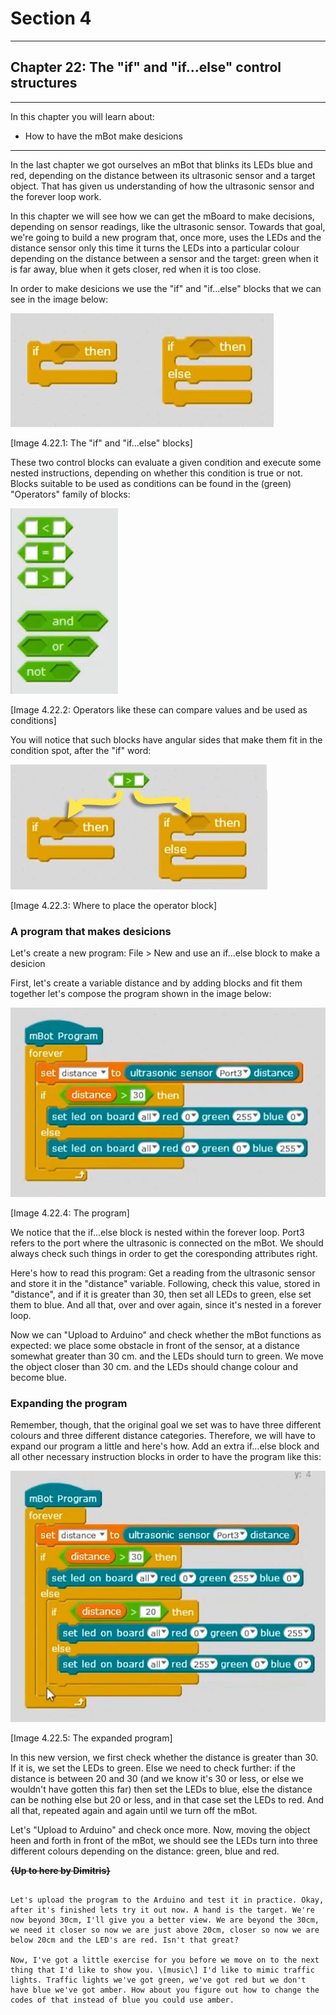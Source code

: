 # Section 4

---

## Chapter 22: The "if" and "if...else" control structures

---

In this chapter you will learn about:

* How to have the mBot make desicions

---

In the last chapter we got ourselves an mBot that blinks its LEDs blue and red, depending on the distance between its ultrasonic sensor and a target object. That has given us understanding of how the ultrasonic sensor and the forever loop work.

In this chapter we will see how we can get the mBoard to make decisions, depending on sensor readings, like the ultrasonic sensor. Towards that goal, we're going to build a new program that, once more, uses the LEDs and the distance sensor only this time it turns the LEDs into a particular colour depending on the distance between a sensor and the target: green when it is far away, blue when it gets closer, red when it is too close.

In order to make desicions we use the "if" and "if...else" blocks that we can see in the image below:

![](/assets/Img.4.22.1.jpg)

\[Image 4.22.1: The "if" and "if...else" blocks\]

These two control blocks can evaluate a given condition and execute some nested instructions, depending on whether this condition is true or not. Blocks suitable to be used as conditions can be found in the \(green\) "Operators" family of blocks:

![](/assets/Img.4.22.2.jpg)

\[Image 4.22.2: Operators like these can compare values and be used as conditions\]

You will notice that such blocks have angular sides that make them fit in the condition spot, after the "if" word:

![](/assets/Img.4.22.3.jpg)

\[Image 4.22.3: Where to place the operator block\]

### A program that makes desicions

Let's create a new program: File &gt; New and use an if...else block to make a desicion

First, let's create a variable distance and by adding blocks and fit them together let's compose the program shown in the image below:

![](/assets/Img.4.22.4.jpg)

\[Image 4.22.4: The program\]

We notice that the if...else block is nested within the forever loop. Port3 refers to the port where the ultrasonic is connected on the mBot. We should always check such things in order to get the coresponding attributes right.

Here's how to read this program: Get a reading from the ultrasonic sensor and store it in the "distance" variable. Following, check this value, stored in "distance", and if it is greater than 30, then set all LEDs to green, else set them to blue. And all that, over and over again, since it's nested in a forever loop.

Now we can "Upload to Arduino" and check whether the mBot functions as expected: we place some obstacle in front of the sensor, at a distance somewhat greater than 30 cm. and the LEDs should turn to green. We move the object closer than 30 cm. and the LEDs should change colour and become blue.

### Expanding the program

Remember, though, that the original goal we set was to have three different colours and three different distance categories. Therefore, we will have to expand our program a little and here's how. Add an extra if...else block and all other necessary instruction blocks in order to have the program like this:

![](/assets/Img.4.22.5.jpg)

\[Image 4.22.5: The expanded program\]

In this new version, we first check whether the distance is greater than 30. If it is, we set the LEDs to green. Else we need to check further: if the distance is between 20 and 30 \(and we know it's 30 or less, or else we wouldn't have gotten this far\) then set the LEDs to blue, else the distance can be nothing else but 20 or less, and in that case set the LEDs to red. And all that, repeated again and again until we turn off the mBot.

Let's "Upload to Arduino" and check once more. Now, moving the object heen and forth in front of the mBot, we should see the LEDs turn into three different colours depending on the distance: green, blue and red.

~~**{Up to here by Dimitris}**~~

~~~~~~~~~

Let's upload the program to the Arduino and test it in practice. Okay, after it's finished lets try it out now. A hand is the target. We're now beyond 30cm, I'll give you a better view. We are beyond the 30cm, we need it closer so now we are just above 20cm, closer so now we are below 20cm and the LED's are red. Isn't that great?

Now, I've got a little exercise for you before we move on to the next thing that I'd like to show you. \[music\] I'd like to mimic traffic lights. Traffic lights we've got green, we've got red but we don't have blue we've got amber. How about you figure out how to change the codes of that instead of blue you could use amber.

